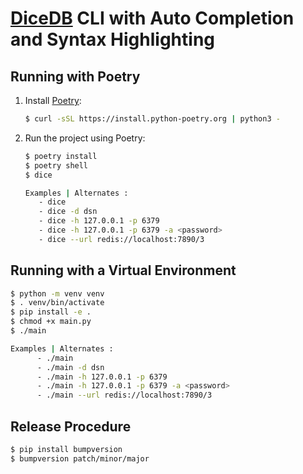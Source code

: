 
# [DiceDB](https://github.com/dicedb/cli) CLI with Auto Completion and Syntax Highlighting


## Running with Poetry

1. Install [Poetry](https://python-poetry.org/docs/#installation):

   ```bash
   $ curl -sSL https://install.python-poetry.org | python3 -
   ```

2. Run the project using Poetry:

   ```bash
   $ poetry install
   $ poetry shell
   $ dice

   Examples | Alternates :
      - dice
      - dice -d dsn
      - dice -h 127.0.0.1 -p 6379
      - dice -h 127.0.0.1 -p 6379 -a <password>
      - dice --url redis://localhost:7890/3

   ```

## Running with a Virtual Environment
```bash
$ python -m venv venv
$ . venv/bin/activate
$ pip install -e .
$ chmod +x main.py
$ ./main

Examples | Alternates :
      - ./main
      - ./main -d dsn
      - ./main -h 127.0.0.1 -p 6379
      - ./main -h 127.0.0.1 -p 6379 -a <password>
      - ./main --url redis://localhost:7890/3
```

## Release Procedure

```bash
$ pip install bumpversion
$ bumpversion patch/minor/major
```
